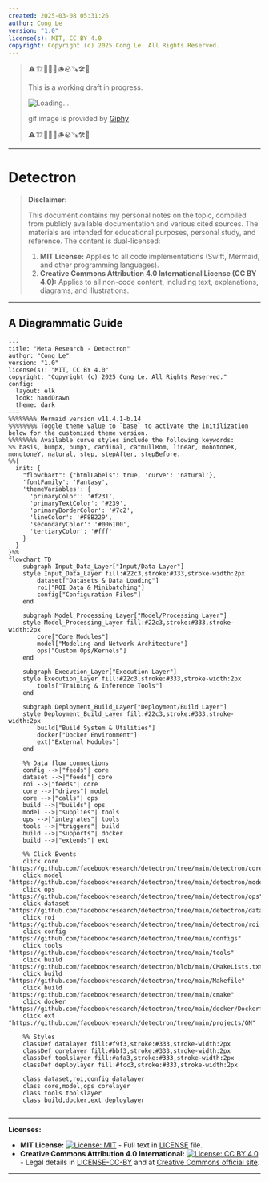 ```yaml
---
created: 2025-03-08 05:31:26
author: Cong Le
version: "1.0"
license(s): MIT, CC BY 4.0
copyright: Copyright (c) 2025 Cong Le. All Rights Reserved.
---
```


> ⚠️🏗️🚧🦺🧱🪵🪨🪚🛠️👷
> 
> This is a working draft in progress.
> 
> ![Loading...](https://media4.giphy.com/media/v1.Y2lkPTc5MGI3NjExYXlxYzd5bHoyOXN2OTZuOXdrbXk4MDN2aHc0dDQ0cW52ZHNkZmt4cSZlcD12MV9pbnRlcm5hbF9naWZfYnlfaWQmY3Q9Zw/l0NwMDQtV5ttjvUUU/giphy.gif)
> 
> gif image is provided by [Giphy](https://giphy.com)
> 
> ⚠️🏗️🚧🦺🧱🪵🪨🪚🛠️👷

----


# Detectron
> **Disclaimer:**
>
> This document contains my personal notes on the topic,
> compiled from publicly available documentation and various cited sources.
> The materials are intended for educational purposes, personal study, and reference.
> The content is dual-licensed:
> 1. **MIT License:** Applies to all code implementations (Swift, Mermaid, and other programming languages).
> 2. **Creative Commons Attribution 4.0 International License (CC BY 4.0):** Applies to all non-code content, including text, explanations, diagrams, and illustrations.
---


## A Diagrammatic Guide 


```mermaid
---
title: "Meta Research - Detectron"
author: "Cong Le"
version: "1.0"
license(s): "MIT, CC BY 4.0"
copyright: "Copyright (c) 2025 Cong Le. All Rights Reserved."
config:
  layout: elk
  look: handDrawn
  theme: dark
---
%%%%%%%% Mermaid version v11.4.1-b.14
%%%%%%%% Toggle theme value to `base` to activate the initilization below for the customized theme version.
%%%%%%%% Available curve styles include the following keywords:
%% basis, bumpX, bumpY, cardinal, catmullRom, linear, monotoneX, monotoneY, natural, step, stepAfter, stepBefore.
%%{
  init: {
    "flowchart": {"htmlLabels": true, 'curve': 'natural'},
    'fontFamily': 'Fantasy',
    'themeVariables': {
      'primaryColor': '#f231',
      'primaryTextColor': '#239',
      'primaryBorderColor': '#7c2',
      'lineColor': '#F8B229',
      'secondaryColor': '#006100',
      'tertiaryColor': '#fff'
    }
  }
}%%
flowchart TD
    subgraph Input_Data_Layer["Input/Data Layer"]
    style Input_Data_Layer fill:#22c3,stroke:#333,stroke-width:2px
        dataset["Datasets & Data Loading"] 
        roi["ROI Data & Minibatching"]
        config["Configuration Files"]
    end

    subgraph Model_Processing_Layer["Model/Processing Layer"]
    style Model_Processing_Layer fill:#22c3,stroke:#333,stroke-width:2px
        core["Core Modules"]
        model["Modeling and Network Architecture"]
        ops["Custom Ops/Kernels"]
    end

    subgraph Execution_Layer["Execution Layer"]
    style Execution_Layer fill:#22c3,stroke:#333,stroke-width:2px
        tools["Training & Inference Tools"]
    end

    subgraph Deployment_Build_Layer["Deployment/Build Layer"]
    style Deployment_Build_Layer fill:#22c3,stroke:#333,stroke-width:2px
        build["Build System & Utilities"]
        docker["Docker Environment"]
        ext["External Modules"]
    end

    %% Data flow connections
    config -->|"feeds"| core
    dataset -->|"feeds"| core
    roi -->|"feeds"| core
    core -->|"drives"| model
    core -->|"calls"| ops
    build -->|"builds"| ops
    model -->|"supplies"| tools
    ops -->|"integrates"| tools
    tools -->|"triggers"| build
    build -->|"supports"| docker
    build -->|"extends"| ext

    %% Click Events
    click core "https://github.com/facebookresearch/detectron/tree/main/detectron/core"
    click model "https://github.com/facebookresearch/detectron/tree/main/detectron/modeling"
    click ops "https://github.com/facebookresearch/detectron/tree/main/detectron/ops"
    click dataset "https://github.com/facebookresearch/detectron/tree/main/detectron/datasets"
    click roi "https://github.com/facebookresearch/detectron/tree/main/detectron/roi_data"
    click config "https://github.com/facebookresearch/detectron/tree/main/configs"
    click tools "https://github.com/facebookresearch/detectron/tree/main/tools"
    click build "https://github.com/facebookresearch/detectron/blob/main/CMakeLists.txt"
    click build "https://github.com/facebookresearch/detectron/tree/main/Makefile"
    click build "https://github.com/facebookresearch/detectron/tree/main/cmake"
    click docker "https://github.com/facebookresearch/detectron/tree/main/docker/Dockerfile"
    click ext "https://github.com/facebookresearch/detectron/tree/main/projects/GN"

    %% Styles
    classDef datalayer fill:#f9f3,stroke:#333,stroke-width:2px
    classDef corelayer fill:#bbf3,stroke:#333,stroke-width:2px
    classDef toolslayer fill:#afa3,stroke:#333,stroke-width:2px
    classDef deploylayer fill:#fcc3,stroke:#333,stroke-width:2px

    class dataset,roi,config datalayer
    class core,model,ops corelayer
    class tools toolslayer
    class build,docker,ext deploylayer
    
```

---
**Licenses:**

- **MIT License:**  [![License: MIT](https://img.shields.io/badge/License-MIT-yellow.svg)](LICENSE) - Full text in [LICENSE](LICENSE) file.
- **Creative Commons Attribution 4.0 International:** [![License: CC BY 4.0](https://licensebuttons.net/l/by/4.0/88x31.png)](LICENSE-CC-BY) - Legal details in [LICENSE-CC-BY](LICENSE-CC-BY) and at [Creative Commons official site](http://creativecommons.org/licenses/by/4.0/).

---
